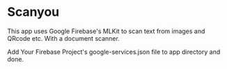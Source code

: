 # Scanyou

This app uses Google Firebase's MLKit to scan text from images and QRcode etc. With a document scanner.

Add Your Firebase Project's google-services.json file to app directory and done.
